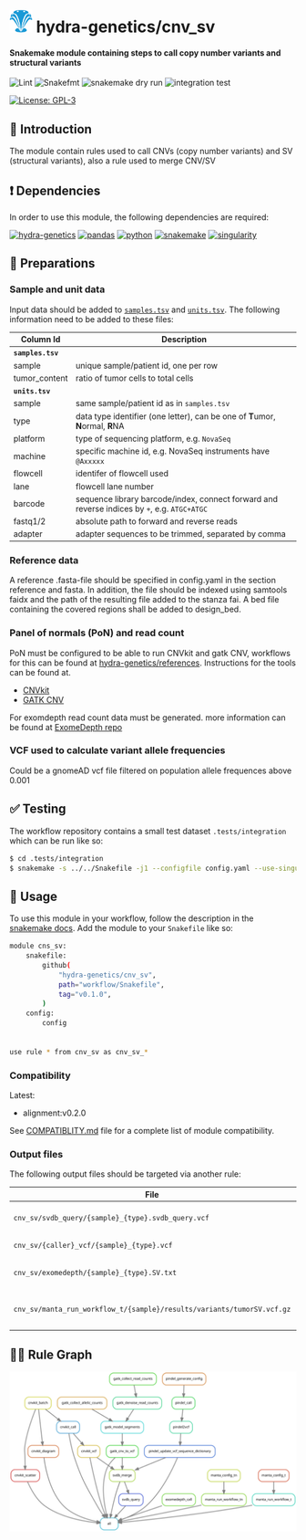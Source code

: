 # <img src="images/hydragenetics.png" width=40 /> hydra-genetics/cnv_sv

#### Snakemake module containing steps to call copy number variants and structural variants

![Lint](https://github.com/hydra-genetics/cnv_sv/actions/workflows/lint.yaml/badge.svg?branch=develop)
![Snakefmt](https://github.com/hydra-genetics/cnv_sv/actions/workflows/snakefmt.yaml/badge.svg?branch=develop)
![snakemake dry run](https://github.com/hydra-genetics/cnv_sv/actions/workflows/snakemake-dry-run.yaml/badge.svg?branch=develop)
![integration test](https://github.com/hydra-genetics/cnv_sv/actions/workflows/integration.yaml/badge.svg?branch=develop)

[![License: GPL-3](https://img.shields.io/badge/License-GPL3-yellow.svg)](https://opensource.org/licenses/gpl-3.0.html)

## :speech_balloon: Introduction

The module contain rules used to call CNVs (copy number variants) and SV (structural variants), also a rule used to
merge CNV/SV

## :heavy_exclamation_mark: Dependencies

In order to use this module, the following dependencies are required:

[![hydra-genetics](https://img.shields.io/badge/hydragenetics-v0.15.0-blue)](https://github.com/hydra-genetics/)
[![pandas](https://img.shields.io/badge/pandas-1.3.1-blue)](https://pandas.pydata.org/)
[![python](https://img.shields.io/badge/python-3.8-blue)](https://www.python.org/)
[![snakemake](https://img.shields.io/badge/snakemake-7.8.0-blue)](https://snakemake.readthedocs.io/en/stable/)
[![singularity](https://img.shields.io/badge/singularity-3.0.0-blue)](https://sylabs.io/docs/)

## :school_satchel: Preparations

### Sample and unit data

Input data should be added to [`samples.tsv`](https://github.com/hydra-genetics/prealignment/blob/develop/config/samples.tsv)
and [`units.tsv`](https://github.com/hydra-genetics/prealignment/blob/develop/config/units.tsv).
The following information need to be added to these files:

| Column Id | Description |
| --- | --- |
| **`samples.tsv`** |
| sample | unique sample/patient id, one per row |
| tumor_content | ratio of tumor cells to total cells |
| **`units.tsv`** |
| sample | same sample/patient id as in `samples.tsv` |
| type | data type identifier (one letter), can be one of **T**umor, **N**ormal, **R**NA |
| platform | type of sequencing platform, e.g. `NovaSeq` |
| machine | specific machine id, e.g. NovaSeq instruments have `@Axxxxx` |
| flowcell | identifer of flowcell used |
| lane | flowcell lane number |
| barcode | sequence library barcode/index, connect forward and reverse indices by `+`, e.g. `ATGC+ATGC` |
| fastq1/2 | absolute path to forward and reverse reads |
| adapter | adapter sequences to be trimmed, separated by comma |

### Reference data

A reference .fasta-file should be specified in config.yaml in the section reference and fasta. In addition,
the file should be indexed using samtools faidx and the path of the resulting file added to the stanza fai.
A bed file containing the covered regions shall be added to design_bed.

### Panel of normals (PoN) and read count 

PoN must be configured to be able to run CNVkit and gatk CNV, workflows for this can be found at [hydra-genetics/references](
https://github.com/hydra-genetics/references). Instructions for the tools can be found at.
 * [CNVkit](https://cnvkit.readthedocs.io/en/stable/quickstart.html?highlight=panel%20of%20normal#build-a-reference-from-normal-samples-and-infer-tumor-copy-ratios)
 * [GATK CNV](https://gatk.broadinstitute.org/hc/en-us/articles/360035531092--How-to-part-I-Sensitively-detect-copy-ratio-alterations-and-allelic-segments#2)

For exomdepth read count data must be generated. more information can be found at [ExomeDepth repo](https://github.com/vplagnol/ExomeDepth/blob/80da0cb76d6a9a0ad4c422ea5a9ff3b82f9f6279/vignette/vignette.Rnw#L114)

### VCF used to calculate variant allele frequencies
Could be a gnomeAD vcf file filtered on population allele frequences above 0.001

## :white_check_mark: Testing

The workflow repository contains a small test dataset `.tests/integration` which can be run like so:

```bash
$ cd .tests/integration
$ snakemake -s ../../Snakefile -j1 --configfile config.yaml --use-singularity
```

## :rocket: Usage

To use this module in your workflow, follow the description in the
[snakemake docs](https://snakemake.readthedocs.io/en/stable/snakefiles/modularization.html#modules).
Add the module to your `Snakefile` like so:

```bash
module cns_sv:
    snakefile:
        github(
            "hydra-genetics/cnv_sv",
            path="workflow/Snakefile",
            tag="v0.1.0",
        )
    config:
        config


use rule * from cnv_sv as cnv_sv_*
```

### Compatibility

Latest:
 - alignment:v0.2.0

 See [COMPATIBLITY.md](../master/COMPATIBLITY.md) file for a complete list of module compatibility.

### Output files

The following output files should be targeted via another rule:

| File | Description |
|---|---|
| `cnv_sv/svdb_query/{sample}_{type}.svdb_query.vcf` | vcf with merged CNV and SV |
| `cnv_sv/{caller}_vcf/{sample}_{type}.vcf` | vcf file for each caller |
| `cnv_sv/exomedepth/{sample}_{type}.SV.txt` | cnv calls from exomedepth |
| `cnv_sv/manta_run_workflow_t/{sample}/results/variants/tumorSV.vcf.gz` | vcf file with CNV and SV calls from Manta |

## :judge: Rule Graph

![rule_graph](images/cnv_sv.svg)
